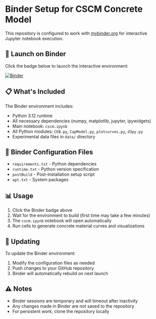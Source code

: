 # Binder Setup for CSCM Concrete Model

This repository is configured to work with [mybinder.org](https://mybinder.org) for interactive Jupyter notebook execution.

## 🚀 Launch on Binder

Click the badge below to launch the interactive environment:

[![Binder](https://mybinder.org/badge_logo.svg)](https://mybinder.org/v2/gh/yurynovozhilov/MAT_CSCM_CONCRETE_NOVOZHILOV/HEAD?filepath=cscm.ipynb)

## 📋 What's Included

The Binder environment includes:
- Python 3.12 runtime
- All necessary dependencies (numpy, matplotlib, jupyter, ipywidgets)
- Main notebook: `cscm.ipynb`
- All Python modules: `CEB.py`, `CapModel.py`, `plotcurves.py`, `d3py.py`
- Experimental data files in `data/` directory

## 🔧 Binder Configuration Files

- `requirements.txt` - Python dependencies
- `runtime.txt` - Python version specification
- `postBuild` - Post-installation setup script
- `apt.txt` - System packages

## 📊 Usage

1. Click the Binder badge above
2. Wait for the environment to build (first time may take a few minutes)
3. The `cscm.ipynb` notebook will open automatically
4. Run cells to generate concrete material curves and visualizations

## 🔄 Updating

To update the Binder environment:
1. Modify the configuration files as needed
2. Push changes to your GitHub repository
3. Binder will automatically rebuild on next launch

## ⚠️ Notes

- Binder sessions are temporary and will timeout after inactivity
- Any changes made in Binder are not saved to the repository
- For persistent work, clone the repository locally